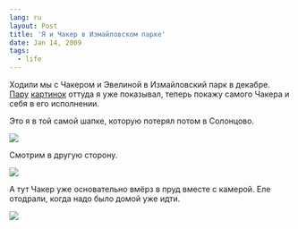 ```yaml
---
lang: ru
layout: Post
title: 'Я и Чакер в Измайловском парке'
date: Jan 14, 2009
tags:
  - life
---
```


Ходили мы с Чакером и Эвелиной в Измайловский парк в декабре. [Пару](/blog/2803 'Узоры на льду') [картинок](/blog/2843 'Фотография про километр') оттуда я уже показывал, теперь покажу самого Чакера и себя в его исполнении.

<!--more-->

Это я в той самой шапке, которую потерял потом в Солонцово.

![](/images/blog/scan-090113-0001.jpg)

Смотрим в другую сторону.

![](/images/blog/2008-12-21-5d-9904-artem-sapegin.jpg)

А тут Чакер уже основательно вмёрз в пруд вместе с камерой. Еле отодрали, когда надо было домой уже идти.

![](/images/blog/2008-12-21-5d-9950-artem-sapegin.jpg)
